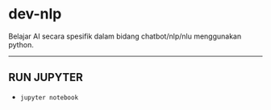 # dev-nlp
Belajar AI secara spesifik dalam bidang chatbot/nlp/nlu menggunakan python.

---
## RUN JUPYTER
- `jupyter notebook`
